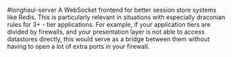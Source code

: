 #longhaul-server
A WebSocket frontend for better session store systems like Redis.  This is particularly relevant in situations with especially draconian rules for 3+ - tier applications.  For example, if your application tiers are divided by firewalls, and your presentation layer is not able to access datastores directly, this would serve as a bridge between them without having to open a lot of extra ports in your firewall.